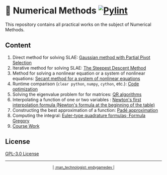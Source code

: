 # :1234: Numerical Methods [![Pylint](https://github.com/endygamedev/numerical_methods/actions/workflows/pylint.yml/badge.svg)](https://github.com/endygamedev/numerical_methods/actions/workflows/pylint.yml)

This repository contains all practical works on the subject of Numerical Methods. 

## Content
1. Direct method for solving SLAE: [Gaussian method with Partial Pivot Selection](./src/1.%20Gaussian-Elimination)
1. Iterative method for solving SLAE: [The Steepest Descent Method](./src/2.%20Gradient-Descent)
1. Method for solving a nonlinear equation or a system of nonlinear equations: [Secant method for a system of nonlinear equations](./src/3.%20Secant-method)
1. Runtime comparison (`clear python`, `numpy`, `cython`, etc.): [Code optimization](./src/4.%20Code-Optimization)
1. Solving the eigenvalue problem for for matrices: [QR algorithms](./src/5.%20QR-Algorithm)
1. Interpolating a function of one or two variables : [Newton's first interpolation formula (Newton's formula at the beginning of the table)](./src/6.%20Newton's-first-formula)
1. Constructing the best approximation of a function: [Padé approximation](./src/7.%20Pade-Approximation)
1. Computing the integral: [Euler-type quadrature formulas; Formula Gregory](./src/8.%20Gregory)
1. [Course Work](./src/Bronnikov%20-%20Course%20work.pdf)

## License
[GPL-3.0 License](./LICENSE)

---

<p align="center">
  <sub> | <a href="https://endygamedev.github.io"> :man_technologist: endygamedev </a> | </sub>
</p>
